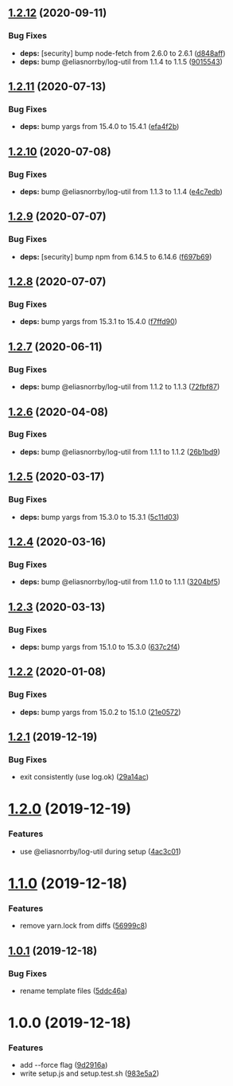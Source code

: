 ## [1.2.12](https://github.com/eliasnorrby/git-config/compare/v1.2.11...v1.2.12) (2020-09-11)


### Bug Fixes

* **deps:** [security] bump node-fetch from 2.6.0 to 2.6.1 ([d848aff](https://github.com/eliasnorrby/git-config/commit/d848aff8c84071fa71608b948a7ede15ba2f4e69))
* **deps:** bump @eliasnorrby/log-util from 1.1.4 to 1.1.5 ([9015543](https://github.com/eliasnorrby/git-config/commit/90155431ed62cfaa7f106af88d1726fa576f2b2e))

## [1.2.11](https://github.com/eliasnorrby/git-config/compare/v1.2.10...v1.2.11) (2020-07-13)


### Bug Fixes

* **deps:** bump yargs from 15.4.0 to 15.4.1 ([efa4f2b](https://github.com/eliasnorrby/git-config/commit/efa4f2be4da3a8d7fdddfae408cc4bac42810714))

## [1.2.10](https://github.com/eliasnorrby/git-config/compare/v1.2.9...v1.2.10) (2020-07-08)


### Bug Fixes

* **deps:** bump @eliasnorrby/log-util from 1.1.3 to 1.1.4 ([e4c7edb](https://github.com/eliasnorrby/git-config/commit/e4c7edb62f9a0213d1a59408fe9ba6ee3d17aa90))

## [1.2.9](https://github.com/eliasnorrby/git-config/compare/v1.2.8...v1.2.9) (2020-07-07)


### Bug Fixes

* **deps:** [security] bump npm from 6.14.5 to 6.14.6 ([f697b69](https://github.com/eliasnorrby/git-config/commit/f697b69333e32dd6a6e3e086534a666147a505b4))

## [1.2.8](https://github.com/eliasnorrby/git-config/compare/v1.2.7...v1.2.8) (2020-07-07)


### Bug Fixes

* **deps:** bump yargs from 15.3.1 to 15.4.0 ([f7ffd90](https://github.com/eliasnorrby/git-config/commit/f7ffd90326f347c254b19ee6744bdfdbc5bfb905))

## [1.2.7](https://github.com/eliasnorrby/git-config/compare/v1.2.6...v1.2.7) (2020-06-11)


### Bug Fixes

* **deps:** bump @eliasnorrby/log-util from 1.1.2 to 1.1.3 ([72fbf87](https://github.com/eliasnorrby/git-config/commit/72fbf876b2419cf58ce5cb14d6f244757771de96))

## [1.2.6](https://github.com/eliasnorrby/git-config/compare/v1.2.5...v1.2.6) (2020-04-08)


### Bug Fixes

* **deps:** bump @eliasnorrby/log-util from 1.1.1 to 1.1.2 ([26b1bd9](https://github.com/eliasnorrby/git-config/commit/26b1bd9021118fea294bc719b63b1d4ba0b17e6f))

## [1.2.5](https://github.com/eliasnorrby/git-config/compare/v1.2.4...v1.2.5) (2020-03-17)


### Bug Fixes

* **deps:** bump yargs from 15.3.0 to 15.3.1 ([5c11d03](https://github.com/eliasnorrby/git-config/commit/5c11d030da50dfca55a0dd94f0a09e95ef791c32))

## [1.2.4](https://github.com/eliasnorrby/git-config/compare/v1.2.3...v1.2.4) (2020-03-16)


### Bug Fixes

* **deps:** bump @eliasnorrby/log-util from 1.1.0 to 1.1.1 ([3204bf5](https://github.com/eliasnorrby/git-config/commit/3204bf5422d2bc896f5217cae9f186bea4be44c2))

## [1.2.3](https://github.com/eliasnorrby/git-config/compare/v1.2.2...v1.2.3) (2020-03-13)


### Bug Fixes

* **deps:** bump yargs from 15.1.0 to 15.3.0 ([637c2f4](https://github.com/eliasnorrby/git-config/commit/637c2f4fd934c28667067d9572c6e99c36a83802))

## [1.2.2](https://github.com/eliasnorrby/git-config/compare/v1.2.1...v1.2.2) (2020-01-08)


### Bug Fixes

* **deps:** bump yargs from 15.0.2 to 15.1.0 ([21e0572](https://github.com/eliasnorrby/git-config/commit/21e05724463c1fa8ddf4309e4d3436cdc88f9d1b))

## [1.2.1](https://github.com/eliasnorrby/git-config/compare/v1.2.0...v1.2.1) (2019-12-19)


### Bug Fixes

* exit consistently (use log.ok) ([29a14ac](https://github.com/eliasnorrby/git-config/commit/29a14acbd3ac8d7688f0bdb7c6965ecce3ffdfef))

# [1.2.0](https://github.com/eliasnorrby/git-config/compare/v1.1.0...v1.2.0) (2019-12-19)


### Features

* use @eliasnorrby/log-util during setup ([4ac3c01](https://github.com/eliasnorrby/git-config/commit/4ac3c01f372cafd4315ec940746f01ccec7805cf))

# [1.1.0](https://github.com/eliasnorrby/git-config/compare/v1.0.1...v1.1.0) (2019-12-18)


### Features

* remove yarn.lock from diffs ([56999c8](https://github.com/eliasnorrby/git-config/commit/56999c88732b577b86edc3d943f676d4d50dd145))

## [1.0.1](https://github.com/eliasnorrby/git-config/compare/v1.0.0...v1.0.1) (2019-12-18)


### Bug Fixes

* rename template files ([5ddc46a](https://github.com/eliasnorrby/git-config/commit/5ddc46a35fe0089f958dfa46c7d9a88e945c2d40))

# 1.0.0 (2019-12-18)


### Features

* add --force flag ([9d2916a](https://github.com/eliasnorrby/git-config/commit/9d2916a86edc28d93420112b2700c4104c8e3883))
* write setup.js and setup.test.sh ([983e5a2](https://github.com/eliasnorrby/git-config/commit/983e5a271c61c66add04ab45a3396fcd82cc3c59))
